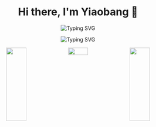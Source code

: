 <h1 align="center">Hi there, I'm Yiaobang 👋</h1>

<p align="center">
  <img src="https://readme-typing-svg.herokuapp.com?font=Fira+Code&pause=1000&color=F75C7E&center=true&vCenter=true&width=435&lines=世事不可强求;快乐长存" alt="Typing SVG" />
</p>
<p align="center">
  <img src="https://readme-typing-svg.herokuapp.com?font=Fira+Code&pause=1000&color=F75C7E&center=true&vCenter=true&width=435&lines=Things+in+life+cannot+be+forced;+happiness+endures" alt="Typing SVG" />
</p>

   <p align="center" style="display: flex; justify-content: space-between; align-items: stretch;">
     <img style="width: 33%; height: 200px; object-fit: contain;" src="https://github-readme-stats.vercel.app/api?username=yiaobang&show_icons=true&theme=highcontrast" />
     <img width="33%" src="https://github-readme-streak-stats.herokuapp.com/?user=yiaobang&show_icons=true&locale=en&layout=compact&theme=tokyonight&date_format=[Y.]n.j" />
     <img style="width: 33%; height: 200px; object-fit: contain;" src="https://github-readme-stats.vercel.app/api/top-langs/?username=yiaobang&layout=compact&langs_count=6&theme=highcontrast" />
   </p>
   


